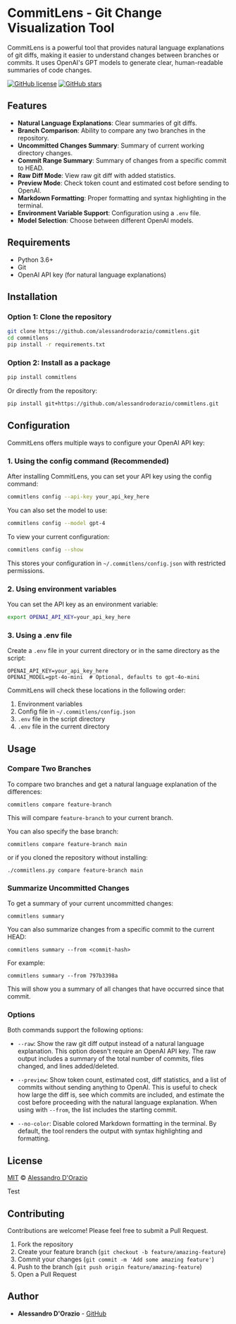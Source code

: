 # CommitLens - Git Change Visualization Tool

CommitLens is a powerful tool that provides natural language explanations of git diffs, making it easier to understand changes between branches or commits. It uses OpenAI's GPT models to generate clear, human-readable summaries of code changes.

[![GitHub license](https://img.shields.io/github/license/alessandrodorazio/commitlens)](https://github.com/alessandrodorazio/commitlens/blob/main/LICENSE)
[![GitHub stars](https://img.shields.io/github/stars/alessandrodorazio/commitlens)](https://github.com/alessandrodorazio/commitlens/stargazers)

## Features

- **Natural Language Explanations**: Clear summaries of git diffs.
- **Branch Comparison**: Ability to compare any two branches in the repository.
- **Uncommitted Changes Summary**: Summary of current working directory changes.
- **Commit Range Summary**: Summary of changes from a specific commit to HEAD.
- **Raw Diff Mode**: View raw git diff with added statistics.
- **Preview Mode**: Check token count and estimated cost before sending to OpenAI.
- **Markdown Formatting**: Proper formatting and syntax highlighting in the terminal.
- **Environment Variable Support**: Configuration using a `.env` file.
- **Model Selection**: Choose between different OpenAI models.

## Requirements

- Python 3.6+
- Git
- OpenAI API key (for natural language explanations)

## Installation

### Option 1: Clone the repository

```bash
git clone https://github.com/alessandrodorazio/commitlens.git
cd commitlens
pip install -r requirements.txt
```

### Option 2: Install as a package

```bash
pip install commitlens
```

Or directly from the repository:

```bash
pip install git+https://github.com/alessandrodorazio/commitlens.git
```

## Configuration

CommitLens offers multiple ways to configure your OpenAI API key:

### 1. Using the config command (Recommended)

After installing CommitLens, you can set your API key using the config command:

```bash
commitlens config --api-key your_api_key_here
```

You can also set the model to use:

```bash
commitlens config --model gpt-4
```

To view your current configuration:

```bash
commitlens config --show
```

This stores your configuration in `~/.commitlens/config.json` with restricted permissions.

### 2. Using environment variables

You can set the API key as an environment variable:

```bash
export OPENAI_API_KEY=your_api_key_here
```

### 3. Using a .env file

Create a `.env` file in your current directory or in the same directory as the script:

```
OPENAI_API_KEY=your_api_key_here
OPENAI_MODEL=gpt-4o-mini  # Optional, defaults to gpt-4o-mini
```

CommitLens will check these locations in the following order:
1. Environment variables
2. Config file in `~/.commitlens/config.json`
3. `.env` file in the script directory
4. `.env` file in the current directory

## Usage

### Compare Two Branches

To compare two branches and get a natural language explanation of the differences:

```
commitlens compare feature-branch
```

This will compare `feature-branch` to your current branch.

You can also specify the base branch:

```
commitlens compare feature-branch main
```

or if you cloned the repository without installing:

```
./commitlens.py compare feature-branch main
```

### Summarize Uncommitted Changes

To get a summary of your current uncommitted changes:

```
commitlens summary
```

You can also summarize changes from a specific commit to the current HEAD:

```
commitlens summary --from <commit-hash>
```

For example:
```
commitlens summary --from 797b3398a
```

This will show you a summary of all changes that have occurred since that commit.

### Options

Both commands support the following options:

- `--raw`: Show the raw git diff output instead of a natural language explanation. This option doesn't require an OpenAI API key. The raw output includes a summary of the total number of commits, files changed, and lines added/deleted.

- `--preview`: Show token count, estimated cost, diff statistics, and a list of commits without sending anything to OpenAI. This is useful to check how large the diff is, see which commits are included, and estimate the cost before proceeding with the natural language explanation. When using with `--from`, the list includes the starting commit.

- `--no-color`: Disable colored Markdown formatting in the terminal. By default, the tool renders the output with syntax highlighting and formatting.

## License

[MIT](https://github.com/alessandrodorazio/commitlens/blob/main/LICENSE) © [Alessandro D'Orazio](https://github.com/alessandrodorazio)

Test 

## Contributing

Contributions are welcome! Please feel free to submit a Pull Request.

1. Fork the repository
2. Create your feature branch (`git checkout -b feature/amazing-feature`)
3. Commit your changes (`git commit -m 'Add some amazing feature'`)
4. Push to the branch (`git push origin feature/amazing-feature`)
5. Open a Pull Request

## Author

- **Alessandro D'Orazio** - [GitHub](https://github.com/alessandrodorazio)
